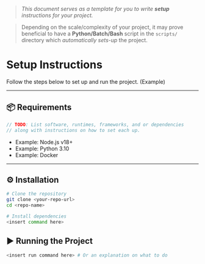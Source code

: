 > *This document serves as a template for you to write **setup** instructions for your project.* 

> Depending on the scale/complexity of your project, it may prove beneficial to have a **Python/Batch/Bash** script in the `scripts/` directory which *automatically sets-up* the project.

# Setup Instructions

Follow the steps below to set up and run the project. (Example)

---

## 📦 Requirements
``` c
// TODO: List software, runtimes, frameworks, and or dependencies 
// along with instructions on how to set each up.
```
- Example: Node.js v18+
- Example: Python 3.10
- Example: Docker

---

## ⚙️ Installation
``` bash
# Clone the repository
git clone <your-repo-url>
cd <repo-name>

# Install dependencies
<insert command here>
```

## ▶️ Running the Project
``` bash
<insert run command here> # Or an explanation on what to do
```
